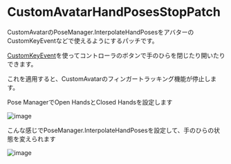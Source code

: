 # CustomAvatarHandPosesStopPatch

CustomAvatarのPoseManager.InterpolateHandPosesをアバターのCustomKeyEventなどで使えるようにするパッチです。

[CustomKeyEvent](https://github.com/ranmd9a/BSCustomKeyEvents)を使ってコントローラのボタンで手のひらを閉じたり開いたりできます。


これを適用すると、CustomAvatarのフィンガートラッキング機能が停止します。

Pose ManagerでOpen HandsとClosed Handsを設定します

![image](https://user-images.githubusercontent.com/14249877/230777418-1efe465f-30f4-4d0e-ab87-d921929b62db.png)

こんな感じでPoseManager.InterpolateHandPosesを設定して、手のひらの状態を変えられます

![image](https://user-images.githubusercontent.com/14249877/230777470-45d33b41-010f-4338-8e9d-81e8b8719de4.png)
